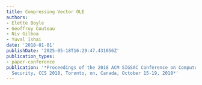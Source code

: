 ```yaml
---
title: Compressing Vector OLE
authors:
- Elette Boyle
- Geoffroy Couteau
- Niv Gilboa
- Yuval Ishai
date: '2018-01-01'
publishDate: '2025-05-18T16:29:47.431056Z'
publication_types:
- paper-conference
publication: '*Proceedings of the 2018 ACM SIGSAC Conference on Computer and Communications
  Security, CCS 2018, Toronto, on, Canada, October 15-19, 2018*'
---
```

